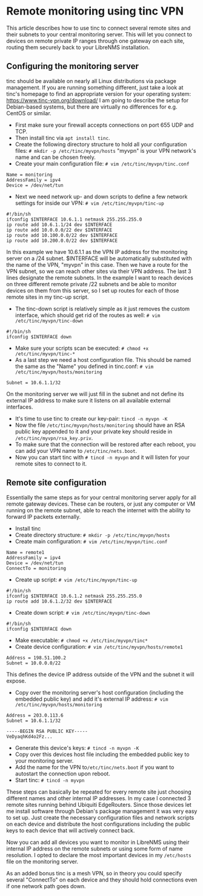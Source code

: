 # Remote monitoring using tinc VPN

This article describes how to use tinc to connect several remote sites and their subnets to your central monitoring server. This will let you connect to devices on remote private IP ranges through one gateway on each site, routing them securely back to your LibreNMS installation.

## Configuring the monitoring server

tinc should be available on nearly all Linux distributions via package management. If you are running something different, just take a look at tinc's homepage to find an appropriate version for your operating system: https://www.tinc-vpn.org/download/
I am going to describe the setup for Debian-based systems, but there are virtually no differences for e.g. CentOS or similar.

* First make sure your firewall accepts connections on port 655 UDP and TCP. 
* Then install tinc via `apt install tinc`. 
* Create the following directory structure to hold all your configuration files: `# mkdir -p /etc/tinc/myvpn/hosts` "myvpn" is your VPN network's name and can be chosen freely.
* Create your main configuration file: `# vim /etc/tinc/myvpn/tinc.conf`
```
Name = monitoring
AddressFamily = ipv4
Device = /dev/net/tun
```

* Next we need network up- and down scripts to define a few network settings for inside our VPN: `# vim /etc/tinc/myvpn/tinc-up`
```
#!/bin/sh
ifconfig $INTERFACE 10.6.1.1 netmask 255.255.255.0
ip route add 10.6.1.1/24 dev $INTERFACE
ip route add 10.0.0.0/22 dev $INTERFACE
ip route add 10.100.0.0/22 dev $INTERFACE
ip route add 10.200.0.0/22 dev $INTERFACE
```

In this example we have 10.6.1.1 as the VPN IP address for the monitoring server on a /24 subnet. $INTERFACE will be automatically substituted with the name of the VPN, "myvpn" in this case. Then we have a route for the VPN subnet, so we can reach other sites via their VPN address. The last 3 lines designate the remote subnets. In the example I want to reach devices on three different remote private /22 subnets and be able to monitor devices on them from this server, so I set up routes for each of those remote sites in my tinc-up script.

* The tinc-down script is relatively simple as it just removes the custom interface, which should get rid of the routes as well: `# vim /etc/tinc/myvpn/tinc-down`
```
#!/bin/sh
ifconfig $INTERFACE down
```

* Make sure your scripts scan be executed: `# chmod +x /etc/tinc/myvpn/tinc-*`
* As a last step we need a host configuration file. This should be named the same as the "Name" you defined in tinc.conf: `# vim /etc/tinc/myvpn/hosts/monitoring`
```
Subnet = 10.6.1.1/32
```

On the monitoring server we will just fill in the subnet and not define its external IP address to make sure it listens on all available external interfaces.

* It's time to use tinc to create our key-pair: `tincd -n myvpn -K`
* Now the file `/etc/tinc/myvpn/hosts/monitoring` should have an RSA public key appended to it and your private key should reside in `/etc/tinc/myvpn/rsa_key.priv`.
* To make sure that the connection will be restored after each reboot, you can add your VPN name to `/etc/tinc/nets.boot`.
* Now you can start tinc with `# tincd -n myvpn` and it will listen for your remote sites to connect to it.

## Remote site configuration

Essentially the same steps as for your central monitoring server apply for all remote gateway devices. These can be routers, or just any computer or VM running on the remote subnet, able to reach the internet with the ability to forward IP packets externally.

* Install tinc
* Create directory structure: `# mkdir -p /etc/tinc/myvpn/hosts`
* Create main configuration: `# vim /etc/tinc/myvpn/tinc.conf`
```
Name = remote1
AddressFamily = ipv4
Device = /dev/net/tun
ConnectTo = monitoring
```

* Create up script: `# vim /etc/tinc/myvpn/tinc-up`
```
#!/bin/sh
ifconfig $INTERFACE 10.6.1.2 netmask 255.255.255.0
ip route add 10.6.1.2/32 dev $INTERFACE
```

* Create down script: `# vim /etc/tinc/myvpn/tinc-down`
```
#!/bin/sh
ifconfig $INTERFACE down
```

* Make executable: `# chmod +x /etc/tinc/myvpn/tinc*`
* Create device configuration: `# vim /etc/tinc/myvpn/hosts/remote1`
```
Address = 198.51.100.2
Subnet = 10.0.0.0/22
```

This defines the device IP address outside of the VPN and the subnet it will expose.

* Copy over the monitoring server's host configuration (including the embedded public key) and add it's external IP address: `# vim /etc/tinc/myvpn/hosts/monitoring`
```
Address = 203.0.113.6
Subnet = 10.6.1.1/32

-----BEGIN RSA PUBLIC KEY-----
VeDyaqhKd4o2Fz...
```

* Generate this device's keys: `# tincd -n myvpn -K`
* Copy over this devices host file including the embedded public key to your monitoring server.
* Add the name for the VPN to`/etc/tinc/nets.boot` if you want to autostart the connection upon reboot.
* Start tinc: `# tincd -n myvpn`


These steps can basically be repeated for every remote site just choosing different names and other internal IP addresses. In my case I connected 3 remote sites running behind Ubiquiti EdgeRouters. Since those devices let me install software through Debian's package management it was very easy to set up. Just create the necessary configuration files and network scripts on each device and distribute the host configurations including the public keys to each device that will actively connect back.

Now you can add all devices you want to monitor in LibreNMS using their internal IP address on the remote subnets or using some form of name resolution. I opted to declare the most important devices in my `/etc/hosts` file on the monitoring server.

As an added bonus tinc is a mesh VPN, so in theory you could specify several "ConnectTo" on each device and they should hold connections even if one network path goes down.
